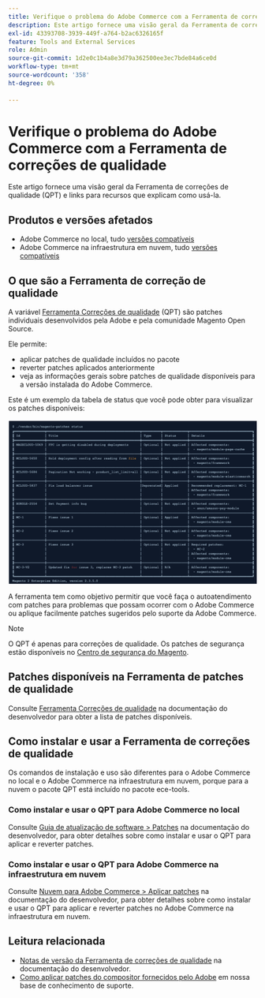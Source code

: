 ```yaml
---
title: Verifique o problema do Adobe Commerce com a Ferramenta de correções de qualidade
description: Este artigo fornece uma visão geral da Ferramenta de correções de qualidade (QPT) e links para recursos que explicam como usá-la.
exl-id: 43393708-3939-449f-a764-b2ac6326165f
feature: Tools and External Services
role: Admin
source-git-commit: 1d2e0c1b4a8e3d79a362500ee3ec7bde84a6ce0d
workflow-type: tm+mt
source-wordcount: '358'
ht-degree: 0%

---
```


# Verifique o problema do Adobe Commerce com a Ferramenta de correções de qualidade

Este artigo fornece uma visão geral da Ferramenta de correções de qualidade (QPT) e links para recursos que explicam como usá-la.

## Produtos e versões afetados

* Adobe Commerce no local, tudo [versões compatíveis](https://magento.com/sites/default/files/magento-software-lifecycle-policy.pdf)
* Adobe Commerce na infraestrutura em nuvem, tudo [versões compatíveis](https://magento.com/sites/default/files/magento-software-lifecycle-policy.pdf)

## O que são a Ferramenta de correção de qualidade

A variável [Ferramenta Correções de qualidade](https://github.com/magento/quality-patches) (QPT) são patches individuais desenvolvidos pela Adobe e pela comunidade Magento Open Source.

Ele permite:

* aplicar patches de qualidade incluídos no pacote
* reverter patches aplicados anteriormente
* veja as informações gerais sobre patches de qualidade disponíveis para a versão instalada do Adobe Commerce.

Este é um exemplo da tabela de status que você pode obter para visualizar os patches disponíveis:

![Magento_patches_list](assets/status_table.png)

A ferramenta tem como objetivo permitir que você faça o autoatendimento com patches para problemas que possam ocorrer com o Adobe Commerce ou aplique facilmente patches sugeridos pelo suporte da Adobe Commerce.

>[!NOTE]
>
>O QPT é apenas para correções de qualidade. Os patches de segurança estão disponíveis no [Centro de segurança do Magento](https://magento.com/security/patches).

## Patches disponíveis na Ferramenta de patches de qualidade

Consulte [Ferramenta Correções de qualidade](https://devdocs.magento.com/quality-patches/tool.html#patch-grid) na documentação do desenvolvedor para obter a lista de patches disponíveis.

## Como instalar e usar a Ferramenta de correções de qualidade

Os comandos de instalação e uso são diferentes para o Adobe Commerce no local e o Adobe Commerce na infraestrutura em nuvem, porque para a nuvem o pacote QPT está incluído no pacote ece-tools.

### Como instalar e usar o QPT para Adobe Commerce no local

Consulte [Guia de atualização de software > Patches](https://devdocs.magento.com/guides/v2.4/comp-mgr/patching/mqp.html) na documentação do desenvolvedor, para obter detalhes sobre como instalar e usar o QPT para aplicar e reverter patches.

### Como instalar e usar o QPT para Adobe Commerce na infraestrutura em nuvem

Consulte [Nuvem para Adobe Commerce > Aplicar patches](https://devdocs.magento.com/cloud/project/project-patch.html) na documentação do desenvolvedor, para obter detalhes sobre como instalar e usar o QPT para aplicar e reverter patches no Adobe Commerce na infraestrutura em nuvem.

## Leitura relacionada

* [Notas de versão da Ferramenta de correções de qualidade](https://devdocs.magento.com/quality-patches/release-notes.html) na documentação do desenvolvedor.
* [Como aplicar patches do compositor fornecidos pelo Adobe](/help/how-to/general/how-to-apply-a-composer-patch-provided-by-magento.md) em nossa base de conhecimento de suporte.
